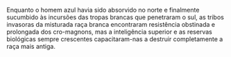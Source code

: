 ﻿Enquanto o homem azul havia sido absorvido no norte e finalmente sucumbido às incursões das tropas brancas que penetraram o sul, as tribos invasoras da misturada raça branca encontraram resistência obstinada e prolongada dos cro-magnons, mas a inteligência superior e as reservas biológicas sempre crescentes capacitaram-nas a destruir completamente a raça mais antiga.